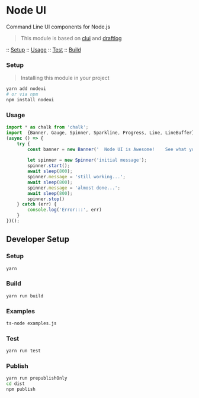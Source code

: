 Node UI
=======
Command Line UI components for Node.js

> This module is based on [clui](https://github.com/nathanpeck/clui) and [draftlog](https://github.com/ivanseidel/node-draftlog)
 
:: [Setup](#setup)
:: [Usage](#usage)
:: [Test](#test)
:: [Build](#build)

### Setup
> Installing this module in your project
```bash
yarn add nodeui
# or via npm
npm install nodeui
```

### Usage 
```ts
import * as chalk from 'chalk';
import  {Banner, Gauge, Spinner, Sparkline, Progress, Line, LineBuffer} from 'nodeui'
(async () => {
    try {
        const banner = new Banner('  Node UI is Awesome!    See what you can build with this module   ');
    
        let spinner = new Spinner('initial message');
        spinner.start();
        await sleep(800);
        spinner.message = 'still working...';
        await sleep(800);
        spinner.message = 'almost done...';
        await sleep(800);
        spinner.stop()
    } catch (err) {
        console.log('Error:::', err)
    }
})();
```

## Developer Setup

### Setup
```bash
yarn
```

### Build
```bash
yarn run build
```
### Examples
```bash
ts-node examples.js
```

### Test
```bash
yarn run test
```

### Publish
```bash
yarn run prepublishOnly
cd dist
npm publish
```